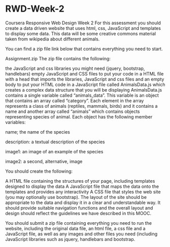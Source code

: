 # RWD-Week-2
Coursera Responsive Web Design Week 2
For this assessment you should create a data driven website that uses html, css, JavaScript and templates to display some data. This data will be some creative commons material taken from wikipedia about different animals.

You can find a zip file link below that contains everything you need to start.

Assignment.zip
The zip file contains the following:

the JavaScript and css libraries you might need (jquery, bootstrap, handlebars)
empty JavaScript and CSS files to put your code in
a HTML file with a head that imports the libraries, JavaScript and css files and an empty body to put your HTML code in
a JavaScript file called AnimalsData.js which creates a complex data structure that you will be displaying
AnimalsData.js contains a single variable called “animals_data”. This variable is an object that contains an array called “category”. Each element in the array represents a class of animals (reptiles, mammals, birds) and it contains a name and another array called “animals” which contains objects representing species of animal. Each object has the following member variables:

name; the name of the species

description: a textual description of the species

image1: an image of an example of the species

image2: a second, alternative, image

You should create the following:

A HTML file containing the structures of your page, including templates designed to display the data
A JavaScript file that maps the data onto the templates and provides any interactivity
A CSS file that styles the web site (you may optionally use bootstrap).
The layout of the site should be appropriate to the data and display it in a clear and understandable way. It should provide suitable navigation functions and the overall layout and design should reflect the guidelines we have described in this MOOC.

You should submit a zip file containing everything you need to run the website, including the original data file, an html file, a css file and a JavaScript file, as well as any images and other files you need (including JavaScript libraries such as jquery, handlebars and bootstrap.


